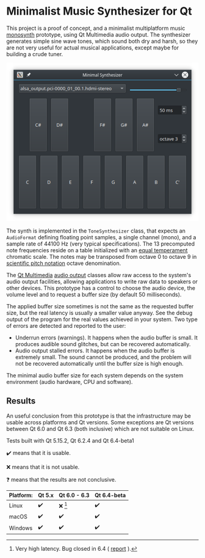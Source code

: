 # Minimalist Music Synthesizer for Qt

This project is a proof of concept, and a minimalist multiplatform music [monosynth](https://en.wikipedia.org/wiki/Polyphony_and_monophony_in_instruments#Monophonic) prototype, using Qt Multimedia audio output. The synthesizer generates simple sine wave tones, which sound both dry and harsh, so they are not very useful for actual musical applications, except maybe for building a crude tuner.

![Screenshot](screenshot.png)

The synth is implemented in the `ToneSynthesizer` class, that expects an `AudioFormat` defining floating point samples, a single channel (mono), and a sample rate of 44100 Hz (very typical specifications). The 13 precomputed note frequencies reside on a table initialized with an [equal temperament](https://en.wikipedia.org/wiki/Equal_temperament#Twelve-tone_equal_temperament) chromatic scale. The notes may be transposed from octave 0 to octave 9 in [scientific pitch notation](https://en.wikipedia.org/wiki/Scientific_pitch_notation) octave denomination.

The [Qt Multimedia](https://doc.qt.io/qt-6.2/multimediaoverview.html) [audio output](https://doc.qt.io/qt-6.2/audiooverview.html#low-level-audio-playback-and-recording) classes allow raw access to the system's audio output facilities, allowing applications to write raw data to speakers or other devices. This prototype has a control to choose the audio device, the volume level and to request a buffer size (by default 50 milliseconds).

The applied buffer size sometimes is not the same as the requested buffer size, but the real latency is usually a smaller value anyway. See the debug output of the program for the real values achieved in your system. Two type of errors are detected and reported to the user:

* Underrun errors (warnings). It happens when the audio buffer is small. It  produces audible sound glitches, but can be recovered automatically.
* Audio output stalled errors. It happens when the audio buffer is extremely small. The sound cannot be produced, and the problem will not be recovered automatically until the buffer size is high enough.

The minimal audio buffer size for each system depends on the system environment (audio hardware, CPU and software).

## Results

An useful conclusion from this prototype is that the infrastructure may be usable across platforms and Qt versions. Some exceptions are Qt versions between Qt 6.0 and Qt 6.3 (both inclusive) which are not suitable on Linux.

Tests built with Qt 5.15.2, Qt 6.2.4 and Qt 6.4-beta1

:heavy_check_mark: means that it is usable.

:x: means that it is not usable.

:question: means that the results are not conclusive.

| Platform:      | Qt 5.x             | Qt 6.0 - 6.3       | Qt 6.4-beta        |
| -------------- | ------------------ | ------------------ | ------------------ |
| Linux          | :heavy_check_mark: | :x: [^1]           | :heavy_check_mark: |
| macOS          | :heavy_check_mark: | :heavy_check_mark: | :heavy_check_mark: |
| Windows        | :heavy_check_mark: | :heavy_check_mark: | :heavy_check_mark: |

[^1]: Very high latency. Bug closed in 6.4 ( [report](https://bugreports.qt.io/browse/QTBUG-101169) ).
